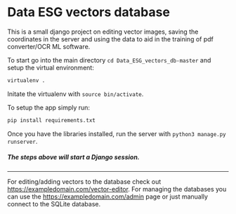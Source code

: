 # Data ESG vectors database
This is a small django project on editing vector images, saving the coordinates in the server and using the data to aid in the training of pdf converter/OCR ML software.

To start go into the main directory `cd Data_ESG_vectors_db-master` and setup the virtual environment: 
````python
virtualenv .
````
Initate the virtualenv with `source bin/activate`.

To setup the app simply run:

````python
pip install requirements.txt
````

Once you have the libraries installed, run the server with `python3 manage.py runserver`.

##### The steps above will start a Django session. 

------

For editing/adding vectors to the database check out https://exampledomain.com/vector-editor. For managing the databases you can use the  https://exampledomain.com/admin page or just manually connect to the SQLite database.